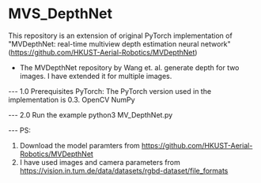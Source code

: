 # MVS_DepthNet
This repository is an extension of original PyTorch implementation of 
"MVDepthNet: real-time multiview depth estimation neural network" 
(https://github.com/HKUST-Aerial-Robotics/MVDepthNet)

- The MVDepthNet repository by Wang et. al. generate depth for two images. I have extended it for multiple images.


--- 1.0 Prerequisites
PyTorch: The PyTorch version used in the implementation is 0.3. 
OpenCV
NumPy

--- 2.0 Run the example
python3 MV_DepthNet.py

--- PS: 
1) Download the model paramters from https://github.com/HKUST-Aerial-Robotics/MVDepthNet
2) I have used images and camera parameters from https://vision.in.tum.de/data/datasets/rgbd-dataset/file_formats




